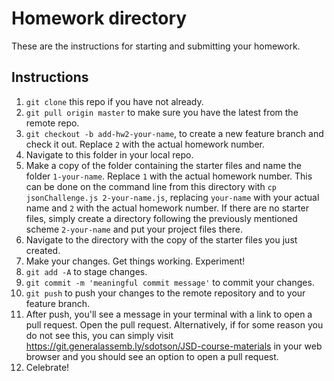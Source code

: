# Homework directory

These are the instructions for starting and submitting your homework.

## Instructions
1. `git clone` this repo if you have not already.
2. `git pull origin master` to make sure you have the latest from the remote repo.
3. `git checkout -b add-hw2-your-name`, to create a new feature branch and check it out. Replace `2` with the actual homework number.
4. Navigate to this folder in your local repo.
5. Make a copy of the folder containing the starter files and name the folder `1-your-name`. Replace `1` with the actual homework number. This can be done on the command line from this directory with `cp jsonChallenge.js 2-your-name.js`, replacing `your-name` with your actual name and `2` with the actual homework number. If there are no starter files, simply create a directory following the previously mentioned scheme `2-your-name` and put your project files there.
6. Navigate to the directory with the copy of the starter files you just created.
7. Make your changes. Get things working. Experiment!
8. `git add -A` to stage changes.
9. `git commit -m 'meaningful commit message'` to commit your changes.
10. `git push` to push your changes to the remote repository and to your feature branch.
11. After push, you'll see a message in your terminal with a link to open a pull request. Open the pull request. Alternatively, if for some reason you do not see this, you can simply visit https://git.generalassemb.ly/sdotson/JSD-course-materials in your web browser and you should see an option to open a pull request.
12. Celebrate!

